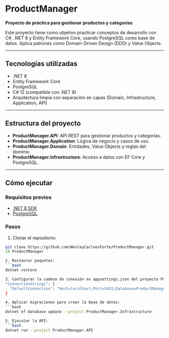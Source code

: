 # ProductManager

**Proyecto de práctica para gestionar productos y categorías**

Este proyecto tiene como objetivo practicar conceptos de desarrollo con C#, .NET 8 y Entity Framework Core, usando PostgreSQL como base de datos. Aplica patrones como Domain-Driven Design (DDD) y Value Objects.

---

## Tecnologías utilizadas

- .NET 8
- Entity Framework Core
- PostgreSQL
- C# 12 (compatible con .NET 8)
- Arquitectura limpia con separación en capas (Domain, Infrastructure, Application, API)

---

## Estructura del proyecto

- **ProductManager.API**: API REST para gestionar productos y categorías.
- **ProductManager.Application**: Lógica de negocio y casos de uso.
- **ProductManager.Domain**: Entidades, Value Objects y reglas del dominio.
- **ProductManager.Infrastructure**: Acceso a datos con EF Core y PostgreSQL.

---

## Cómo ejecutar

### Requisitos previos

- [.NET 8 SDK](https://dotnet.microsoft.com/en-us/download/dotnet/8.0)
- [PostgreSQL](https://www.postgresql.org/download/)

### Pasos

1. Clonar el repositorio:

```bash
git clone https://github.com/WesleyCarloosForte/ProductManager.git
cd ProductManager

2. Restaurar paquetes:
```bash
dotnet restore

3. Configurar la cadena de conexión en appsettings.json del proyecto ProductManager.API:
"ConnectionStrings": {
  "DefaultConnection": "Host=localhost;Port=5432;Database=ProductManagerDb;Username=tu_usuario;Password=tu_contraseña"
}

4. Aplicar migraciones para crear la base de datos:
```bash
dotnet ef database update --project ProductManager.Infrastructure

5. Ejecutar la API:
```bash
dotnet run --project ProductManager.API




